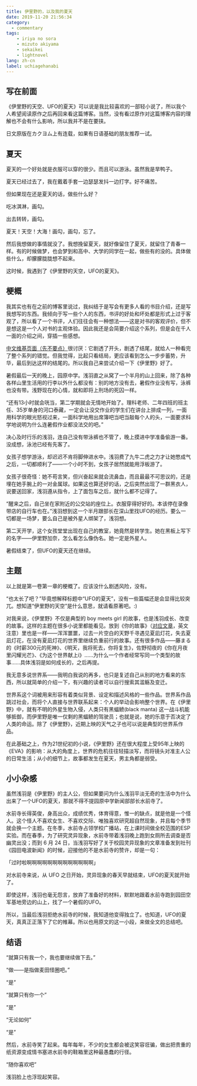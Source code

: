 ```yaml
---
title: 伊里野的，以及我的夏天
date: 2019-11-20 21:56:34
category:
  - commentary
tags:
	- iriya no sora
	- mizuto akiyama
	- sekaikei
	- lightnovel
lang: zh-cn
label: uchiagehanabi
---
```


## 写在前面

《伊里野的天空、UFO的夏天》可以说是我比较喜欢的一部轻小说了，所以我个人希望阅读原作之后再回来看这篇博客。当然，没有看过原作对这篇博客内容的理解也不会有什么影响，所以我并不是在要挟。

日文原版在カクヨム上有连载，如果有日语基础的朋友推荐一试。

## 夏天

夏天的一个好处就是衣服可以穿的很少。而且可以游泳。虽然我是旱鸭子。

夏天已经过去了，我在戴着手套一边瑟瑟发抖一边打字。好不痛苦。

但如果现在还是夏天的话，做些什么好？

吃冰淇淋，画勾。

出去转转，画勾。

夏天！天空！大海！画勾，画勾，忘了。

然后我想做的事情就没了。我想挽留夏天，就好像留住了夏天，就留住了青春一样。有的时候做梦，也会梦到和高中、大学的同学在一起，做些有的没的。具体做些什么，却朦朦胧胧想不起来。

这时候，我遇到了《伊里野的天空，UFO的夏天》。

## 梗概

我其实也有在之前的博客里说过，我纠结于是写会有更多人看的书目介绍，还是写我想写的东西。我倾向于写一些个人的东西，书评的好处和坏处都是形式上过于客观了，所以看了一个书评，人们往往会有一种想法——这是对书的客观评价，但不是想这是一个人对书的主观体验。因此我还是会简要介绍这个系列，但是会在千人一面的介绍之间，穿插一些感想。

[中文维基页面（先不要点）](https://zh.wikipedia.org/wiki/%E4%BC%8A%E9%87%8C%E9%87%8E%E7%9A%84%E5%A4%A9%E7%A9%BA%E3%80%81UFO%E7%9A%84%E5%A4%8F%E5%A4%A9)很讨厌：它剧透了开头，剧透了结尾，就给人一种看完了整个系列的错觉。但我觉得，比起只看结局，更应该看到怎么一步步蓄势，升华，最后到达这样的结尾的。所以我自己来尝试介绍一下《伊里野》好了。

暑假最后一天的晚上，园原中学。浅羽直之从窝了一个半月的山上回来，除了各种各样山里生活用的行李以外什么都没有：别的地方没有去，暑假作业没有写，泳裤也没有带。浅野现在的心情，就和即将上刑场的死囚一样。

“还有13小时就会咣当，第二学期就会无情地开始了。理科老师、二年四班的班主任、35岁单身的河口泰藏，一定会让没交作业的学生们在讲台上排成一列，一面用科学的眼光怒视过来，一面科学地用出席簿吧当吧当敲每个人的头，一面要求科学地说明为什么连暑假作业都没法交的吧。”

决心及时行乐的浅羽，连自己没有带泳裤也不管了，晚上摸进中学准备偷游一番。没成想，泳池已经有先客了。

女孩子想学游泳，却迟迟不肯将脚伸进水中。浅羽费了九牛二虎之力才让她憋成气之后，一切都顺利了——一个小时不到，女孩子居然就能用浮板游了。

女孩子很奇怪：她不苟言笑，但兴奋起来就会流鼻血，而且最最不可思议的，还是埋在她手腕上的一对金属球。如果这也算还好的话，之后突然出现了一群黑衣人，说要送回家，浅羽遵从指令，上了面包车之后，就什么都不记得了。

“醒来之后，自己坐在家附近的公交站的座位上。衣服穿得好好的。本该停在录像带店的自行车也在。”浅羽想到这一个半月跟部长在深山里找UFO的经历。要么一切都是一场梦，要么自己是被外星人绑架了，浅羽想。

第二天开学，这个女孩堂堂出现在自己的教室，她竟然是转学生。她在黑板上写下的名字——伊里野加奈，怎么看怎么像伪名。她一定是外星人。

暑假结束了，但UFO的夏天还在继续。

## 主题

以上就是第一卷第一章的梗概了。应该没什么剧透风险，没有。

“也太长了吧？”毕竟想解释标题中“UFO的夏天”，没有一些篇幅还是会显得比较突兀。想知道“伊里野的天空”是什么意思，就请看原著吧。:)

对我来说，《伊里野》不仅是典型的 boy meets girl 的故事，也是浅羽成长、改变的故事。这样的主题在很多小说里都能看见。放到《你的故事》（[对应文章](/posts/your-story)，英文注意）里也是一样——浑浑噩噩，过去一片空白的天野千寻遇见夏凪灯花，失去夏凪灯花，在没有夏凪灯花的世界里继续负重前行的故事。还有很多作品——藤まる的《时薪300元的死神》、《明天，我将死去，你将复生》，佐野彻夜的《你在月夜里闪耀光芒》、《为这个世界献上i》……为什么一个作者经常写同一个类型的故事……具体浅羽是如何成长的，之后再提。

我无意多说世界系——我明白我说的再多，也只是复述自己从别的地方看来的东西，所以就简单的介绍一下，有兴趣的读者可以自行搜索其滥觞及变迁。

世界系这个词被用来形容有着类似背景、设定和描述风格的一些作品。世界系作品跳过社会，而将个人直接与世界联系起来：个人的举动会影响整个世界。在《伊里野》中，就有不明的外星生物入侵，人类只有黑蝠鲼(black manta) 这一战斗机能够抵御，而伊里野是唯一仅剩的黑蝠鲼的驾驶员；也就是说，她的乐意于否决定了人类的命运。除了《伊里野》，近期上映的天气之子也可以说是典型的世界系作品。

在此基础之上，作为21世纪初的小说，《伊里野》还在很大程度上受95年上映的《EVA》的影响：从大的角度上，世界的危机往往轻描淡写，而将镜头对准主人公的日常生活；从小的细节上，故事都发生在夏天，男主角都是弱受。

## 小小杂感

虽然浅羽是《伊里野》的主人公，但如果要问为什么浅羽平淡无奇的生活中为什么出来了一个UFO的夏天，那就不得不提园原中学新闻部部长水前寺了。

水前寺长得英俊，身高出众，成绩优秀，体育得意，惟一的缺点，就是他是一个怪人。这个怪人不喜欢女生、不喜欢交际、唯独喜欢研究超自然现象，并且每个季节就会换一个主题。在冬季，水前寺占领学校广播站，在上课时间做全校范围的ESP实验。而在春季，为了研究灵异现象，水前寺带着浅羽晚上跑到女厕所去调查是否幽灵出没；而到 6 月 24 日，当浅羽写好了关于校园灵异现象的文章准备发到社刊《园田电波新闻》的时候，迎接他的不是水前寺的赞许，却是一句：

「过时啦啊啊啊啊啊啊啊啊啊啊啊啊啊」

对水前寺来说，从 UFO 之日开始，灵异现象的春天早就结束，UFO的夏天就开始了。

即使这样，浅羽也毫无怨言，放弃了准备好的材料，默默地跟着水前寺跑到园田空军基地旁边的山上，找了一个暑假的UFO。

所以，当最后浅羽拒绝水前寺的时候，我知道他变得独立了。也知道，UFO的夏天，真真正正落下了它的帷幕。所以也用原文的这一小段，来做全文的总结吧。

## 结语

“就算只有我一个，我也要继续做下去。”

“做——是指做麦田怪圈吧。”

“是”

“就算只有你一个”

“是”

“无论如何”

“是”

然后，水前寺笑了起来。每年每年，不少的女生都会被这笑容诳骗，做出把贵重的纸资源变成情书塞进水前寺的鞋箱里这种最愚蠢的行径。

“随你喜欢吧”

浅羽脸上也浮现起笑容。
